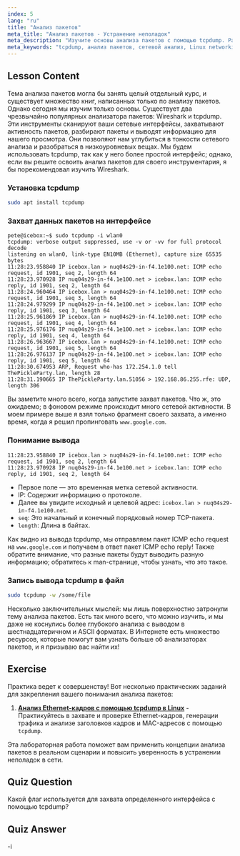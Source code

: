 ```yaml
---
index: 5
lang: "ru"
title: "Анализ пакетов"
meta_title: "Анализ пакетов - Устранение неполадок"
meta_description: "Изучите основы анализа пакетов с помощью tcpdump. Разберитесь в сетевом трафике, захвате данных и интерпретации вывода с помощью этого руководства по Linux для начинающих."
meta_keywords: "tcpdump, анализ пакетов, сетевой анализ, Linux networking, руководство для начинающих, Wireshark, команды Linux, сетевой трафик"
---
```


## Lesson Content

Тема анализа пакетов могла бы занять целый отдельный курс, и существует множество книг, написанных только по анализу пакетов. Однако сегодня мы изучим только основы. Существует два чрезвычайно популярных анализатора пакетов: Wireshark и tcpdump. Эти инструменты сканируют ваши сетевые интерфейсы, захватывают активность пакетов, разбирают пакеты и выводят информацию для нашего просмотра. Они позволяют нам углубиться в тонкости сетевого анализа и разобраться в низкоуровневых вещах. Мы будем использовать tcpdump, так как у него более простой интерфейс; однако, если вы решите освоить анализ пакетов для своего инструментария, я бы порекомендовал изучить Wireshark.

### Установка tcpdump

```bash
sudo apt install tcpdump
```

### Захват данных пакетов на интерфейсе

```plaintext
pete@icebox:~$ sudo tcpdump -i wlan0
tcpdump: verbose output suppressed, use -v or -vv for full protocol decode
listening on wlan0, link-type EN10MB (Ethernet), capture size 65535 bytes
11:28:23.958840 IP icebox.lan > nuq04s29-in-f4.1e100.net: ICMP echo request, id 1901, seq 2, length 64
11:28:23.970928 IP nuq04s29-in-f4.1e100.net > icebox.lan: ICMP echo reply, id 1901, seq 2, length 64
11:28:24.960464 IP icebox.lan > nuq04s29-in-f4.1e100.net: ICMP echo request, id 1901, seq 3, length 64
11:28:24.979299 IP nuq04s29-in-f4.1e100.net > icebox.lan: ICMP echo reply, id 1901, seq 3, length 64
11:28:25.961869 IP icebox.lan > nuq04s29-in-f4.1e100.net: ICMP echo request, id 1901, seq 4, length 64
11:28:25.976176 IP nuq04s29-in-f4.1e100.net > icebox.lan: ICMP echo reply, id 1901, seq 4, length 64
11:28:26.963667 IP icebox.lan > nuq04s29-in-f4.1e100.net: ICMP echo request, id 1901, seq 5, length 64
11:28:26.976137 IP nuq04s29-in-f4.1e100.net > icebox.lan: ICMP echo reply, id 1901, seq 5, length 64
11:28:30.674953 ARP, Request who-has 172.254.1.0 tell ThePickleParty.lan, length 28
11:28:31.190665 IP ThePickleParty.lan.51056 > 192.168.86.255.rfe: UDP, length 306
```

Вы заметите много всего, когда запустите захват пакетов. Что ж, это ожидаемо; в фоновом режиме происходит много сетевой активности. В моем примере выше я взял только фрагмент своего захвата, а именно время, когда я решил пропинговать `www.google.com`.

### Понимание вывода

```plaintext
11:28:23.958840 IP icebox.lan > nuq04s29-in-f4.1e100.net: ICMP echo request, id 1901, seq 2, length 64
11:28:23.970928 IP nuq04s29-in-f4.1e100.net > icebox.lan: ICMP echo reply, id 1901, seq 2, length 64
```

- Первое поле — это временная метка сетевой активности.
- IP: Содержит информацию о протоколе.
- Далее вы увидите исходный и целевой адрес: `icebox.lan > nuq04s29-in-f4.1e100.net`.
- `seq`: Это начальный и конечный порядковый номер TCP-пакета.
- `length`: Длина в байтах.

Как видно из вывода tcpdump, мы отправляем пакет ICMP echo request на `www.google.com` и получаем в ответ пакет ICMP echo reply! Также обратите внимание, что разные пакеты будут выводить разную информацию; обратитесь к man-странице, чтобы узнать, что это такое.

### Запись вывода tcpdump в файл

```bash
sudo tcpdump -w /some/file
```

Несколько заключительных мыслей: мы лишь поверхностно затронули тему анализа пакетов. Есть так много всего, что можно изучить, и мы даже не коснулись более глубокого анализа с выводом в шестнадцатеричном и ASCII форматах. В Интернете есть множество ресурсов, которые помогут вам узнать больше об анализаторах пакетов, и я призываю вас найти их!

## Exercise

Практика ведет к совершенству! Вот несколько практических заданий для закрепления вашего понимания анализа пакетов:

1. **[Анализ Ethernet-кадров с помощью tcpdump в Linux](https://labex.io/ru/labs/linux-analyze-ethernet-frames-with-tcpdump-in-linux-592765)** - Практикуйтесь в захвате и проверке Ethernet-кадров, генерации трафика и анализе заголовков кадров и MAC-адресов с помощью `tcpdump`.

Эта лабораторная работа поможет вам применить концепции анализа пакетов в реальном сценарии и повысить уверенность в устранении неполадок в сети.

## Quiz Question

Какой флаг используется для захвата определенного интерфейса с помощью tcpdump?

## Quiz Answer

-i
